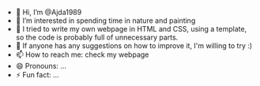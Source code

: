 - 👋 Hi, I’m @Ajda1989
- 👀 I’m interested in spending time in nature and painting
- 🌱 I tried to write my own webpage in HTML and CSS, using a template, so the code is probably full of unnecessary parts. 
- 💞️ If anyone has any suggestions on how to improve it, I'm willing to try :)
- 📫 How to reach me: check my webpage
- 😄 Pronouns: ...
- ⚡ Fun fact: ...

<!---
Ajda1989/Ajda1989 is a ✨ special ✨ repository because its `README.md` (this file) appears on your GitHub profile.
You can click the Preview link to take a look at your changes.
--->
